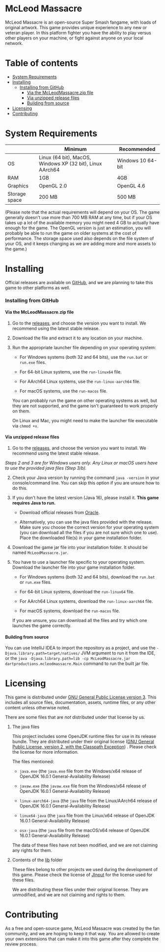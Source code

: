 # McLeod Massacre

McLeod Massacre is an open-source Super Smash fangame, with loads of original artwork. This game provides unique
experience to any new or veteran player. In this platform fighter you have the ability to play versus other players on
your machine, or fight against anyone on your local network.

# Table of contents

- [System Requirements](#system-requirements)
- [Installing](#installing)
   - [Installing from GitHub](#installing-from-github)
      - [Via the McLeodMassacre.zip file](#via-the-mcleodmassacrezip-file)
      - [Via unzipped release files](#via-unzipped-release-files)
      - [Building from source](#building-from-source)
- [Licensing](#licensing)
- [Contributing](#contributing)

# System Requirements

||Minimum|Recommended|
|-------------|-------------|-------------|
|OS|Linux (64 bit), MacOS, Windows XP (32 bit), Linux AArch64 | Windows 10 64-bit|
|RAM|1GB|4GB|
|Graphics|OpenGL 2.0|OpenGL 4.6|
|Storage space|200 MB|500 MB|

(Please note that the actual requirements will depend on your OS. The game generally doesn't use more than 700 MB RAM at
any time, but if your OS takes up a lot of the available memory you might need 4 GB to actually have enough for the
game. The OpenGL version is just an estimation, you will probably be able to run the game on older systems at the cost
of performance. The storage space used also depends on the file system of your OS, and it keeps changing as we are
adding more and more assets to the game.)

# Installing

Official releases are available on [GitHub](https://github.com/DartProductions/project-MCM/releases), and we are
planning to take this game to other platforms as well.

### Installing from GitHub

#### **Via the McLeodMassacre.zip file**

1. Go to the [releases](https://github.com/DartProductions/project-MCM/releases), and choose the version you want to
   install. We recommend using the latest stable release.

2. Download the file and extract it to any location on your machine.

3. Run the appropriate launcher file depending on your operating system:

   - For Windows systems (both 32 and 64 bits), use the `run.bat` or `run.exe` files.

   - For 64-bit Linux systems, use the `run-linux64` file.

   - For AArch64 Linux systems, use the `run-linux-aarch64` file.

   - For macOS systems, use the `run-macos` file.

   You can probably run the game on other operating systems as well, but they are not supported, and the game isn't
   guaranteed to work properly on them.

   On Linux and Mac, you might need to make the launcher file executable via `chmod +x`.

#### **Via unzipped release files**

1. Go to the [releases](https://github.com/DartProductions/project-MCM/releases), and choose the version you want to
   install. We recommend using the latest stable release.

*Steps 2 and 3 are for Windows users only. Any Linux or macOS users have to use the provided java files (Step 3/b).*

2. Check your Java version by running the command `java -version` in your console/command line. You can skip this option
   if you are unsure how to do this.

3. If you don't have the latest version (Java 16), please install it. **This game requires Java to run.**

   - Download official releases from [Oracle](https://www.oracle.com/java/technologies/javase-jdk16-downloads.html).

   - Alternatively, you can use the java files provided with the release. Make sure you choose the correct version for
     your operating system (you can download all the files if you are not sure which one to use). Place the downloaded
     file(s) in your game installation folder.

4. Download the game jar file into your installation folder. It should be named `McLeodMassacre.jar`.

5. You have to use a launcher file specific to your operating system. Download the launcher file into your game
   installation folder.

   - For Windows systems (both 32 and 64 bits), download the `run.bat` or `run.exe` files.

   - For 64-bit Linux systems, download the `run-linux64` file.

   - For AArch64 Linux systems, download the `run-linux-aarch64` file.

   - For macOS systems, download the `run-macos` file.

   If you are unsure, you can download all the files and try which one launches the game correctly.

#### **Building from source**

You can use IntelliJ IDEA to import the repository as a project, and use the `-Djava.library.path=target/natives/` JVM
argument to run it from the IDE, or
the `java -Djava.library.path=lib -cp McLeodMassacre.jar dartproductions.mcleodmassacre.Main` command to run the built
jar file.

# Licensing

This game is distributed under [GNU General Public License version 3](https://www.gnu.org/licenses/gpl-3.0.en.html).
This includes all source files, documentation, assets, runtime files, or any other content unless otherwise noted.

There are some files that are _not_ distributed under that license by us.

1. The java files

   This project includes some OpenJDK runtime files for use in its release bundle. They are distributed under their
   original
   license ([GNU General Public License, version 2, with the Classpath Exception](https://openjdk.java.net/legal/gplv2+ce.html))
   . Please check the license for more information.

   The files mentioned:

   - `java.exe` (the `java.exe` file from the Windows/x64 release of OpenJDK 16.0.1 General-Availability Release)

   - `javaw.exe` (the `javaw.exe` file from the Windows/x64 release of OpenJDK 16.0.1 General-Availability Release)

   - `linux-aarch64-java` (the `java` file from the Linux/AArch64 release of OpenJDK 16.0.1 General-Availability
     Release)

   - `linux64-java` (the `java` file from the Linux/x64 release of OpenJDK 16.0.1 General-Availability Release)

   - `osx-java` (the `java` file from the macOS/x64 release of OpenJDK 16.0.1 General-Availability Release)

   The data of these files have not been modified, and we are not claiming any rights for them.

2. Contents of the [lib](https://github.com/DartProductions/project-MCM/tree/engine-dev/src/main/resources/extract/lib)
   folder

   These files belong to other projects we used during the development of this game. Please check the license
   of [JInput](https://jinput.github.io/jinput/) for the license used for these files.

   We are distributing these files under their original license. They are unmodified, and we are not claiming and rights
   to them.

# Contributing

As a free and open-source game, McLeod Massacre was created by the fan community, and we are hoping to keep it that way.
You are allowed to create your own extensions that can make it into this game after they complete the review process.

